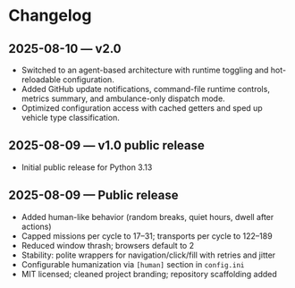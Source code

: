 # Changelog

## 2025-08-10 — v2.0
- Switched to an agent-based architecture with runtime toggling and hot-reloadable configuration.
- Added GitHub update notifications, command-file runtime controls, metrics summary, and ambulance-only dispatch mode.
- Optimized configuration access with cached getters and sped up vehicle type classification.

## 2025-08-09 — v1.0 public release
- Initial public release for Python 3.13

## 2025-08-09 — Public release
- Added human-like behavior (random breaks, quiet hours, dwell after actions)
- Capped missions per cycle to 17–31; transports per cycle to 122–189
- Reduced window thrash; browsers default to 2
- Stability: polite wrappers for navigation/click/fill with retries and jitter
- Configurable humanization via `[human]` section in `config.ini`
- MIT licensed; cleaned project branding; repository scaffolding added


